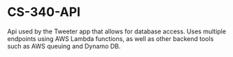 # CS-340-API
Api used by the Tweeter app that allows for database access. Uses multiple endpoints using AWS Lambda functions, as well as other backend tools such as AWS queuing and Dynamo DB.
